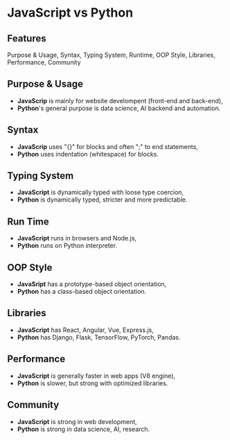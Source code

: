 # JavaScript vs Python

## Features 
Purpose & Usage, Syntax, Typing System, Runtime, OOP Style, Libraries, Performance, Community

## Purpose & Usage
- **JavaScrip** is mainly for website develompent (front-end and back-end),
- **Python**'s general purpose is data science, AI backend and automation. 

## Syntax
- **JavaScrip** uses "{}" for blocks and often ";" to end statements,
- **Python** uses indentation (whitespace) for blocks.

## Typing System
- **JavaScript** is dynamically typed with loose type coercion,
- **Python** is dynamically typed, stricter and more predictable.

## Run Time
- **JavaScript** runs in browsers and Node.js,
- **Python** runs on Python interpreter.

## OOP Style
- **JavaSript** has a prototype-based object orientation,
- **Python** has a class-based object orientation.

## Libraries
- **JavaScript** has React, Angular, Vue, Express.js,
- **Python** has Django, Flask, TensorFlow, PyTorch, Pandas.

## Performance
- **JavaScript** is generally faster in web apps (V8 engine),
- **Python** is slower, but strong with optimized libraries.

## Community
- **JavaScript** is strong in web development,
- **Python** is strong in data science, AI, research.